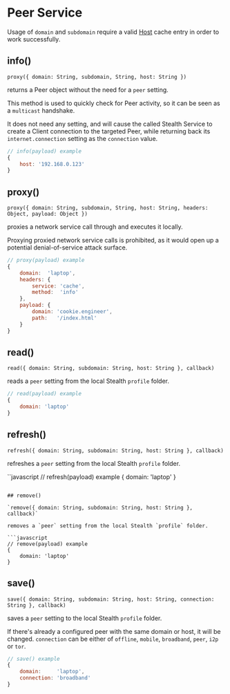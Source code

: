 
# Peer Service

Usage of `domain` and `subdomain` require a valid [Host](./Host.md)
cache entry in order to work successfully.

## info()

`proxy({ domain: String, subdomain, String, host: String })`

returns a Peer object without the need for a `peer` setting.

This method is used to quickly check for Peer activity, so it
can be seen as a `multicast` handshake.

It does not need any setting, and will cause the called Stealth
Service to create a Client connection to the targeted Peer, while
returning back its `internet.connection` setting as the `connection`
value.

```javascript
// info(payload) example
{
	host: '192.168.0.123'
}
```

## proxy()

`proxy({ domain: String, subdomain, String, host: String, headers: Object, payload: Object })`

proxies a network service call through and executes it locally.

Proxying proxied network service calls is prohibited, as it would open up a potential
denial-of-service attack surface.

```javascript
// proxy(payload) example
{
	domain:  'laptop',
	headers: {
		service: 'cache',
		method:  'info'
	},
	payload: {
		domain: 'cookie.engineer',
		path:   '/index.html'
	}
}
```

## read()

`read({ domain: String, subdomain: String, host: String }, callback)`

reads a `peer` setting from the local Stealth `profile` folder.

```javascript
// read(payload) example
{
	domain: 'laptop'
}
```

## refresh()

`refresh({ domain: String, subdomain: String, host: String }, callback)`

refreshes a `peer` setting from the local Stealth `profile` folder.

``javascript
// refresh(payload) example
{
	domain: 'laptop'
}
```

## remove()

`remove({ domain: String, subdomain: String, host: String }, callback)`

removes a `peer` setting from the local Stealth `profile` folder.

```javascript
// remove(payload) example
{
	domain: 'laptop'
}
```

## save()

`save({ domain: String, subdomain: String, host: String, connection: String }, callback)`

saves a `peer` setting to the local Stealth `profile` folder.

If there's already a configured peer with the same domain or host, it will be changed.
`connection` can be either of `offline`, `mobile`, `broadband`, `peer`, `i2p` or `tor`.

```javascript
// save() example
{
	domain:     'laptop',
	connection: 'broadband'
}
```

